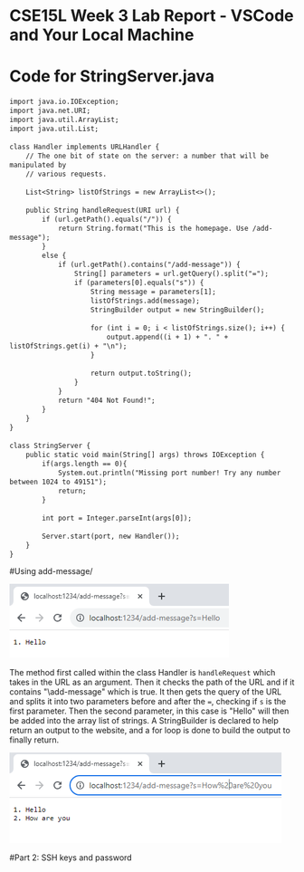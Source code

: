 # CSE15L Week 3 Lab Report - VSCode and Your Local Machine

# Code for StringServer.java
```
import java.io.IOException;
import java.net.URI;
import java.util.ArrayList;
import java.util.List;

class Handler implements URLHandler {
    // The one bit of state on the server: a number that will be manipulated by
    // various requests.

    List<String> listOfStrings = new ArrayList<>();

    public String handleRequest(URI url) {
        if (url.getPath().equals("/")) {
            return String.format("This is the homepage. Use /add-message");
        }
        else {
            if (url.getPath().contains("/add-message")) {
                String[] parameters = url.getQuery().split("=");
                if (parameters[0].equals("s")) {
                    String message = parameters[1];
                    listOfStrings.add(message);
                    StringBuilder output = new StringBuilder();

                    for (int i = 0; i < listOfStrings.size(); i++) {
                        output.append((i + 1) + ". " + listOfStrings.get(i) + "\n");
                    }

                    return output.toString();
                }
            }
            return "404 Not Found!";
        }
    }
}

class StringServer {
    public static void main(String[] args) throws IOException {
        if(args.length == 0){
            System.out.println("Missing port number! Try any number between 1024 to 49151");
            return;
        }

        int port = Integer.parseInt(args[0]);

        Server.start(port, new Handler());
    }
}
```

#Using add-message/

![Image](string1.PNG)

The method first called within the class Handler is `handleRequest` which takes in the URL as an argument. Then it checks the path of the URL and if it contains "\add-message" which is true. It then gets the query of the URL and splits it into two parameters before and after the `=`, checking if `s` is the first parameter. Then the second parameter, in this case is "Hello" will then be added into the array list of strings. A StringBuilder is declared to help return an output to the website, and a for loop is done to build the output to finally return.



![Image](string2.PNG)


#Part 2: SSH keys and password

